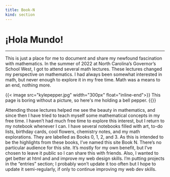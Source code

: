 ```yaml
---
title: Book-N
kind: section
--- 
```


# ¡Hola Mundo! 
***
This is just a place for me to document and share my newfound fascination with mathematics. In the summer of 2022 at North Carolina’s Governor’s School West, I got to attend several math lectures. These lectures changed my perspective on mathematics. I had always been somewhat interested in math, but never enough to explore it in my free time. Math was a means to an end, nothing more. 

{{< image src="kylepepper.jpg" width="300px" float="inline-end">}} 
This page is boring without a picture, so here's me holding a bell pepper.
{{</image>}}

Attending those lectures helped me see the beauty in mathematics, and since then I have tried to teach myself some mathematical concepts in my free time. I haven’t had much free time to explore this interest, but I return to my notebook whenever I can. I have several notebooks filled with art, to-do lists, birthday cards, cool flowers, chemistry notes, and my math explorations. They are labelled as Books 0, 1, 2, and 3. As this is intended to be the highlights from these books, I’ve named this site Book N. There’s no particular audience for this site. It’s mostly for my own benefit, but I’ve chosen to leave it public so I can share this with friends. Also, I wanted to get better at html and and improve my web design skills. I’m putting projects in the “entries” section; I probably won’t update it too often but I hope to update it semi-regularly, if only to continue improving my web dev skills.

